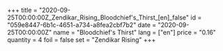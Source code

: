 +++
title = "2020-09-25T00:00:00Z_Zendikar_Rising_Bloodchief's_Thirst_[en]_false"
id = "059e8447-6b1c-4651-a734-a8fea2cbf7b2"
date = "2020-09-25T00:00:00Z"
name = "Bloodchief's Thirst"
lang = ["en"]
price = "0.16"
quantity = 4
foil = false
set = "Zendikar Rising"
+++
